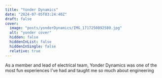 ```yaml
---
title: "Yonder Dynamics"
date: "2024-07-05T03:24:40Z"
draft: false
cover:
  image: "posts/yonderDynamics/IMG_1717250892580.jpg"
  alt: "yonder cover"
  hidden: false
  hiddenInList: false
  hiddenInSingle: false
  relative: true
---
```


As a member and lead of electrical team, Yonder Dynamics was one of the most fun experiences I've had and taught me so much about engineering 

